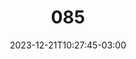 ---
title: "085"
date: 2023-12-21T10:27:45-03:00
draft: false
autorias: ["Guilherme Vieira"]
plataformas: ["p5•js"]
descricao: "Fatia uma imagem em 100 pedaços. A cada valor da contagem desloca um pouco cada uma das fatias."
autorias_url: ["https://guilhermevieira.info"]
url: "/formas/085"
---